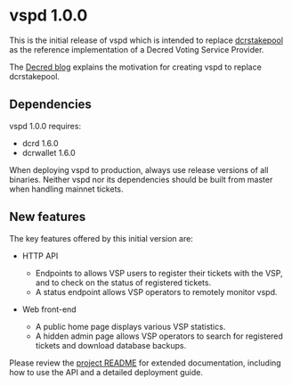 # vspd 1.0.0

This is the initial release of vspd which is intended to replace
[dcrstakepool](https://github.com/decred/dcrstakepool) as the reference
implementation of a Decred Voting Service Provider.

The [Decred blog](https://blog.decred.org/2020/06/02/A-More-Private-Way-to-Stake/)
explains the motivation for creating vspd to replace dcrstakepool.

## Dependencies

vspd 1.0.0 requires:

- dcrd 1.6.0
- dcrwallet 1.6.0

When deploying vspd to production, always use release versions of all binaries.
Neither vspd nor its dependencies should be built from master when handling
mainnet tickets.

## New features

The key features offered by this initial version are:

- HTTP API
  - Endpoints to allows VSP users to register their tickets with the VSP, and to
    check on the status of registered tickets.
  - A status endpoint allows VSP operators to remotely monitor vspd.

- Web front-end
  - A public home page displays various VSP statistics.
  - A hidden admin page allows VSP operators to search for registered tickets
    and download database backups.

Please review the [project README](https://github.com/decred/vspd) for extended
documentation, including how to use the API and a detailed deployment guide.
